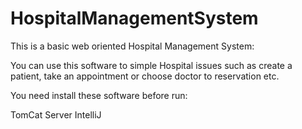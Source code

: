 # HospitalManagementSystem

This is a basic web oriented Hospital Management System:
  
You can use this software to simple Hospital issues such as create a patient, take an appointment or choose doctor to reservation etc. 
  
  
You need install these software before run: 

TomCat Server
IntelliJ
